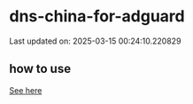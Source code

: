# dns-china-for-adguard

Last updated on: 2025-03-15 00:24:10.220829

## how to use

[See here](https://github.com/AdguardTeam/AdGuardHome/wiki/Configuration#upstreams-from-file)